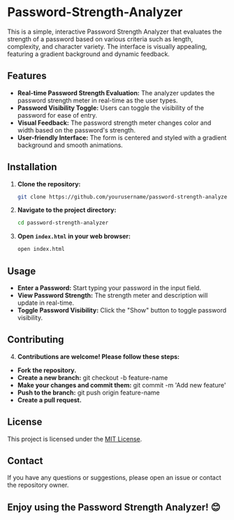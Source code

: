 # Password-Strength-Analyzer

This is a simple, interactive Password Strength Analyzer that evaluates the strength of a password based on various criteria such as length, complexity, and character variety. The interface is visually appealing, featuring a gradient background and dynamic feedback.

## Features

- **Real-time Password Strength Evaluation:** The analyzer updates the password strength meter in real-time as the user types.
- **Password Visibility Toggle:** Users can toggle the visibility of the password for ease of entry.
- **Visual Feedback:** The password strength meter changes color and width based on the password's strength.
- **User-friendly Interface:** The form is centered and styled with a gradient background and smooth animations.

## Installation

1. **Clone the repository:**
   ```bash
   git clone https://github.com/yourusername/password-strength-analyzer.git

2. **Navigate to the project directory:**
   ```bash
   cd password-strength-analyzer

3. **Open `index.html` in your web browser:**
   ```bash
   open index.html

## Usage

- **Enter a Password:** Start typing your password in the input field.
- **View Password Strength:** The strength meter and description will update in real-time.
- **Toggle Password Visibility:** Click the "Show" button to toggle password visibility.

## Contributing

4. **Contributions are welcome! Please follow these steps:**

- **Fork the repository.**
- **Create a new branch:** git checkout -b feature-name
- **Make your changes and commit them:** git commit -m 'Add new feature'
- **Push to the branch:** git push origin feature-name
- **Create a pull request.**

## License

This project is licensed under the [MIT License](https://github.com/parmindrsingh97/Password-Strength-Analizer/blob/main/README.md#license).

## Contact

If you have any questions or suggestions, please open an issue or contact the repository owner.

## Enjoy using the Password Strength Analyzer! 😊

